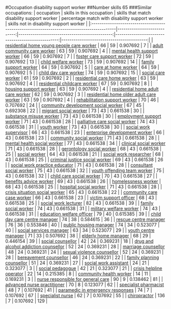 #Occupation disability support worker
##Number skills 65
###Similar occupations:
| occupation                                                                                |   skills in this occupation |   skills that match disability support worker |   percentage match with disability support worker |   skills not in disability support worker |
|:------------------------------------------------------------------------------------------|----------------------------:|----------------------------------------------:|--------------------------------------------------:|------------------------------------------:|
| [residential home young people care worker](residential_home_young_people_care_worker.md) |                          66 |                                            59 |                                          0.907692 |                                         7 |
| [adult community care worker](adult_community_care_worker.md)                             |                          63 |                                            59 |                                          0.907692 |                                         4 |
| [mental health support worker](mental_health_support_worker.md)                           |                          66 |                                            59 |                                          0.907692 |                                         7 |
| [foster care support worker](foster_care_support_worker.md)                               |                          72 |                                            59 |                                          0.907692 |                                        13 |
| [child welfare worker](child_welfare_worker.md)                                           |                          73 |                                            59 |                                          0.907692 |                                        14 |
| [family support worker](family_support_worker.md)                                         |                          64 |                                            59 |                                          0.907692 |                                         5 |
| [care at home worker](care_at_home_worker.md)                                             |                          64 |                                            59 |                                          0.907692 |                                         5 |
| [child day care worker](child_day_care_worker.md)                                         |                          74 |                                            59 |                                          0.907692 |                                        15 |
| [social care worker](social_care_worker.md)                                               |                          61 |                                            59 |                                          0.907692 |                                         2 |
| [residential care home worker](residential_care_home_worker.md)                           |                          63 |                                            59 |                                          0.907692 |                                         4 |
| [residential childcare worker](residential_childcare_worker.md)                           |                          67 |                                            59 |                                          0.907692 |                                         8 |
| [housing support worker](housing_support_worker.md)                                       |                          63 |                                            59 |                                          0.907692 |                                         4 |
| [residential home adult care worker](residential_home_adult_care_worker.md)               |                          62 |                                            59 |                                          0.907692 |                                         3 |
| [residential home older adult care worker](residential_home_older_adult_care_worker.md)   |                          63 |                                            59 |                                          0.907692 |                                         4 |
| [rehabilitation support worker](rehabilitation_support_worker.md)                         |                          70 |                                            46 |                                          0.707692 |                                        24 |
| [community development social worker](community_development_social_worker.md)             |                          67 |                                            45 |                                          0.692308 |                                        22 |
| [migrant social worker](migrant_social_worker.md)                                         |                          73 |                                            43 |                                          0.661538 |                                        30 |
| [substance misuse worker](substance_misuse_worker.md)                                     |                          73 |                                            43 |                                          0.661538 |                                        30 |
| [employment support worker](employment_support_worker.md)                                 |                          71 |                                            43 |                                          0.661538 |                                        28 |
| [palliative care social worker](palliative_care_social_worker.md)                         |                          74 |                                            43 |                                          0.661538 |                                        31 |
| [youth worker](youth_worker.md)                                                           |                          73 |                                            43 |                                          0.661538 |                                        30 |
| [social work supervisor](social_work_supervisor.md)                                       |                          66 |                                            43 |                                          0.661538 |                                        23 |
| [enterprise development worker](enterprise_development_worker.md)                         |                          66 |                                            43 |                                          0.661538 |                                        23 |
| [community social worker](community_social_worker.md)                                     |                          71 |                                            43 |                                          0.661538 |                                        28 |
| [mental health social worker](mental_health_social_worker.md)                             |                          77 |                                            43 |                                          0.661538 |                                        34 |
| [clinical social worker](clinical_social_worker.md)                                       |                          71 |                                            43 |                                          0.661538 |                                        28 |
| [gerontology social worker](gerontology_social_worker.md)                                 |                          68 |                                            43 |                                          0.661538 |                                        25 |
| [social worker](social_worker.md)                                                         |                          64 |                                            43 |                                          0.661538 |                                        21 |
| [social work researcher](social_work_researcher.md)                                       |                          68 |                                            43 |                                          0.661538 |                                        25 |
| [criminal justice social worker](criminal_justice_social_worker.md)                       |                          69 |                                            43 |                                          0.661538 |                                        26 |
| [social work practice educator](social_work_practice_educator.md)                         |                          71 |                                            43 |                                          0.661538 |                                        28 |
| [consultant social worker](consultant_social_worker.md)                                   |                          75 |                                            43 |                                          0.661538 |                                        32 |
| [youth offending team worker](youth_offending_team_worker.md)                             |                          75 |                                            43 |                                          0.661538 |                                        32 |
| [child care social worker](child_care_social_worker.md)                                   |                          70 |                                            43 |                                          0.661538 |                                        27 |
| [benefits advice worker](benefits_advice_worker.md)                                       |                          69 |                                            43 |                                          0.661538 |                                        26 |
| [homelessness worker](homelessness_worker.md)                                             |                          68 |                                            43 |                                          0.661538 |                                        25 |
| [hospital social worker](hospital_social_worker.md)                                       |                          71 |                                            43 |                                          0.661538 |                                        28 |
| [crisis situation social worker](crisis_situation_social_worker.md)                       |                          65 |                                            43 |                                          0.661538 |                                        22 |
| [community care case worker](community_care_case_worker.md)                               |                          66 |                                            43 |                                          0.661538 |                                        23 |
| [victim support officer](victim_support_officer.md)                                       |                          68 |                                            43 |                                          0.661538 |                                        25 |
| [social work lecturer](social_work_lecturer.md)                                           |                          82 |                                            43 |                                          0.661538 |                                        39 |
| [family social worker](family_social_worker.md)                                           |                          74 |                                            43 |                                          0.661538 |                                        31 |
| [military welfare worker](military_welfare_worker.md)                                     |                          74 |                                            43 |                                          0.661538 |                                        31 |
| [education welfare officer](education_welfare_officer.md)                                 |                          79 |                                            40 |                                          0.615385 |                                        39 |
| [child day care centre manager](child_day_care_centre_manager.md)                         |                          74 |                                            38 |                                          0.584615 |                                        36 |
| [rescue centre manager](rescue_centre_manager.md)                                         |                          76 |                                            36 |                                          0.553846 |                                        40 |
| [public housing manager](public_housing_manager.md)                                       |                          74 |                                            34 |                                          0.523077 |                                        40 |
| [social services manager](social_services_manager.md)                                     |                          63 |                                            34 |                                          0.523077 |                                        29 |
| [youth centre manager](youth_centre_manager.md)                                           |                          71 |                                            33 |                                          0.507692 |                                        38 |
| [elderly home manager](elderly_home_manager.md)                                           |                          68 |                                            29 |                                          0.446154 |                                        39 |
| [social counsellor](social_counsellor.md)                                                 |                          42 |                                            24 |                                          0.369231 |                                        18 |
| [drug and alcohol addiction counsellor](drug_and_alcohol_addiction_counsellor.md)         |                          52 |                                            24 |                                          0.369231 |                                        28 |
| [marriage counsellor](marriage_counsellor.md)                                             |                          48 |                                            24 |                                          0.369231 |                                        24 |
| [sexual violence counsellor](sexual_violence_counsellor.md)                               |                          52 |                                            24 |                                          0.369231 |                                        28 |
| [bereavement counsellor](bereavement_counsellor.md)                                       |                          46 |                                            24 |                                          0.369231 |                                        22 |
| [family planning counsellor](family_planning_counsellor.md)                               |                          51 |                                            24 |                                          0.369231 |                                        27 |
| [social work assistant](social_work_assistant.md)                                         |                          24 |                                            21 |                                          0.323077 |                                         3 |
| [social pedagogue](social_pedagogue.md)                                                   |                          42 |                                            21 |                                          0.323077 |                                        21 |
| [crisis helpline operator](crisis_helpline_operator.md)                                   |                          22 |                                            14 |                                          0.215385 |                                         8 |
| [community health worker](community_health_worker.md)                                     |                          14 |                                            11 |                                          0.169231 |                                         3 |
| [nurse responsible for general care](nurse_responsible_for_general_care.md)               |                          90 |                                             9 |                                          0.138462 |                                        81 |
| [advanced nurse practitioner](advanced_nurse_practitioner.md)                             |                          70 |                                             8 |                                          0.123077 |                                        62 |
| [specialist pharmacist](specialist_pharmacist.md)                                         |                          48 |                                             7 |                                          0.107692 |                                        41 |
| [paramedic in emergency responses](paramedic_in_emergency_responses.md)                   |                          74 |                                             7 |                                          0.107692 |                                        67 |
| [specialist nurse](specialist_nurse.md)                                                   |                          62 |                                             7 |                                          0.107692 |                                        55 |
| [chiropractor](chiropractor.md)                                                           |                         136 |                                             7 |                                          0.107692 |                                       129 |
